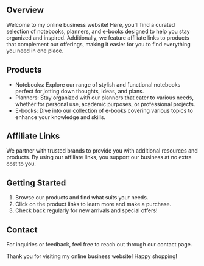 ## Overview
Welcome to my online business website! Here, you'll find a curated selection of notebooks, planners, and e-books designed to help you stay organized and inspired. Additionally, we feature affiliate links to products that complement our offerings, making it easier for you to find everything you need in one place.

## Products
- Notebooks: Explore our range of stylish and functional notebooks perfect for jotting down thoughts, ideas, and plans.
- Planners: Stay organized with our planners that cater to various needs, whether for personal use, academic purposes, or professional projects.
- E-books: Dive into our collection of e-books covering various topics to enhance your knowledge and skills.

## Affiliate Links
We partner with trusted brands to provide you with additional resources and products. By using our affiliate links, you support our business at no extra cost to you.

## Getting Started
1. Browse our products and find what suits your needs.
2. Click on the product links to learn more and make a purchase.
3. Check back regularly for new arrivals and special offers!

## Contact
For inquiries or feedback, feel free to reach out through our contact page.

Thank you for visiting my online business website! Happy shopping!
